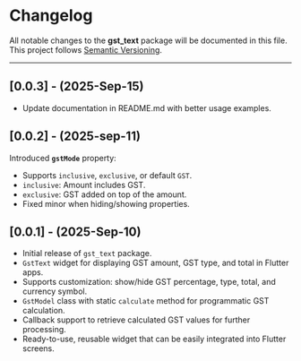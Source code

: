 # Changelog

All notable changes to the **gst_text** package will be documented in this file.  
This project follows [Semantic Versioning](https://semver.org/).

---

## [0.0.3] - (2025-Sep-15)

- Update documentation in README.md with better usage examples.

## [0.0.2] - (2025-sep-11)

Introduced **`gstMode`** property:
- Supports `inclusive`, `exclusive`, or default `GST`.
- `inclusive`: Amount includes GST.
- `exclusive`: GST added on top of the amount.
- Fixed minor when hiding/showing properties.


## [0.0.1] - (2025-Sep-10)

- Initial release of `gst_text` package.
- `GstText` widget for displaying GST amount, GST type, and total in Flutter apps.
- Supports customization: show/hide GST percentage, type, total, and currency symbol.
- `GstModel` class with static `calculate` method for programmatic GST calculation.
- Callback support to retrieve calculated GST values for further processing.
- Ready-to-use, reusable widget that can be easily integrated into Flutter screens.
